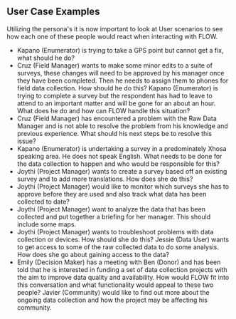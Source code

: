 ## User Case Examples
Utilizing the persona's it is now important to look at User scenarios to see how each one of these people would react when interacting with FLOW. 

* Kapano (Enumerator) is trying to take a GPS point but cannot get a fix, what should he do?
* Cruz (Field Manager) wants to make some minor edits to a suite of surveys, these changes will need to be approved by his manager once they have been completed. Then he needs to assign them to phones for field data collection. How should he do this?
Kapano (Enumerator) is trying to complete a survey but the respondent has had to leave to attend to an important matter and will be gone for an about an hour. What does he do and how can FLOW handle this situation?
* Cruz (Field Manager) has encountered a problem with the Raw Data Manager and is not able to resolve the problem from his knowledge and previous experience. What should his next steps be to resolve this issue?
* Kapano (Enumerator) is undertaking a survey in a predominately Xhosa speaking area. He does not speak English. What needs to be done for the data collection to happen and who would be responsible for this?
* Joythi (Project Manager) wants to create a survey based off an existing survey and to add more translations. How does she do this?
* Joythi (Project Manager) would like to monitor which surveys she has to approve before they are used and also track what data has been collected to date?
* Joythi (Project Manager) want to analyze the data that has been collected and put together a briefing for her manager. This should include some maps.
* Joythi (Project Manager) wants to troubleshoot problems with data collection or devices. How should she do this?
Jessie (Data User) wants to get access to some of the raw collected data to do some analysis. How does she go about gaining access to the data?
* Emily (Decision Maker) has a meeting with Ben (Donor) and has been told that he is interested in funding a set of data collection projects with the aim to improve data quality and availability. How would FLOW fit into this conversation and what functionality would appeal to these two people? 
Javier (Community) would like to find out more about the ongoing data collection and how the project may be affecting his community.


